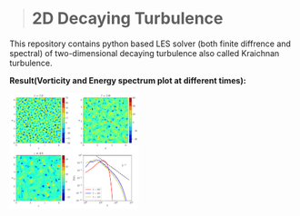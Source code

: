 ># 2D Decaying Turbulence

This repository contains python based LES solver (both finite diffrence and spectral) of two-dimensional decaying turbulence also called Kraichnan turbulence. 

**Result(Vorticity and Energy spectrum plot at different times):**              

<img src="2dturb.png" width="45%" />



